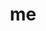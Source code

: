 ---
layout: home

title: me

hero:
  name: WarmthSea
  text: This is my play VitePress place
  tagline: This is my play VitePress place.
  image:
    src: /logo-with-shadow.png
    alt: Vite
  actions:
    - theme: brand
      text: Get Play
      link: /life/
    - theme: alt
      text: View on GitHub
      link: https://github.com/warmthsea/vitepress-starter

features:
  - icon: 💡
    title: Instant Server Start
    details: On demand file serving over native ESM, no bundling required!
  - icon: ⚡️
    title: Lightning Fast HMR
    details: Hot Module Replacement (HMR) that stays fast regardless of app size.
  - icon: 🛠️
    title: Rich Features
    details: Out-of-the-box support for TypeScript, JSX, CSS and more.
---